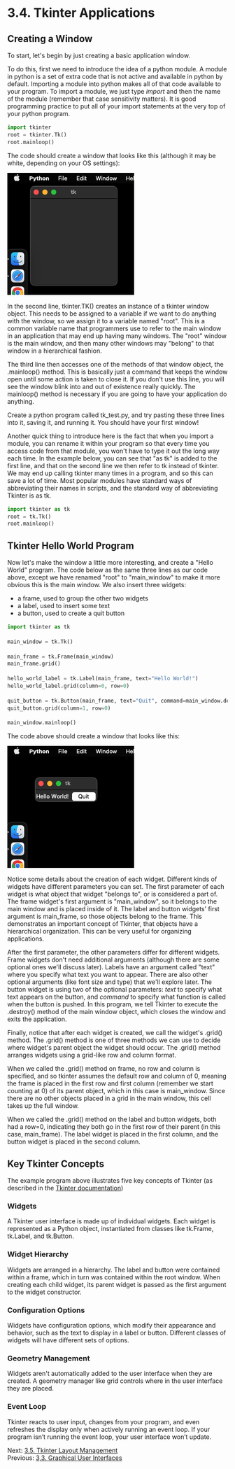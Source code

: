 # 3.4. Tkinter Applications

## Creating a Window 

To start, let's begin by just creating a basic application window. 

To do this, first we need to introduce the idea of a python module. A module in python is a set of extra code that is 
not active and available in python by default. Importing a module into python makes all of that code available to your 
program. To import a module, we just type *import* and then the name of the module (remember that case sensitivity 
matters). It is good programming practice to put all of your import statements at the very top of your python program. 

```python
import tkinter
root = tkinter.Tk()
root.mainloop()
```

The code should create a window that looks like this (although it may be white, depending on your OS settings):

![An empty Tk window](../images/tkinter1.png)

In the second line, tkinter.TK() creates an instance of a tkinter window object. This needs to be assigned to a variable 
if we want to do anything with the window, so we assign it to a variable named "root". This is a common variable name 
that programmers use to refer to the main window in an application that may end up having many windows. The "root" 
window is the main window, and then many other windows may "belong" to that window in a hierarchical fashion.

The third line then accesses one of the methods of that window object, the .mainloop() method. This is basically just a 
command that keeps the window open until some action is taken to close it. If you don't use this line, you will see the
window blink into and out of existence really quickly. The mainloop() method is necessary if you are going to have your
application do anything.

Create a python program called tk_test.py, and try pasting these three lines into it, saving it, and running it. You
should have your first window!

Another quick thing to introduce here is the fact that when you import a module, you can rename it within your program
so that every time you access code from that module, you won't have to type it out the long way each time. In the 
example below, you can see that "as tk" is added to the first line, and that on the second line we then refer to tk 
instead of tkinter. We may end up calling tkinter many times in a program, and so this can save a lot of time. Most 
popular modules have standard ways of abbreviating their names in scripts, and the standard way of abbreviating Tkinter
is as tk.

```python
import tkinter as tk
root = tk.Tk()
root.mainloop()
```

## Tkinter Hello World Program

Now let's make the window a little more interesting, and create a "Hello World" program. The code below as the same 
three lines as our code above, except we have renamed "root" to "main_window" to make it more obvious this is the main 
window. We also insert three widgets:
- a frame, used to group the other two widgets
- a label, used to insert some text
- a button, used to create a quit button

```python
import tkinter as tk

main_window = tk.Tk()

main_frame = tk.Frame(main_window)
main_frame.grid()

hello_world_label = tk.Label(main_frame, text="Hello World!")
hello_world_label.grid(column=0, row=0)

quit_button = tk.Button(main_frame, text="Quit", command=main_window.destroy)
quit_button.grid(column=1, row=0)

main_window.mainloop()
```

The code above should create a window that looks like this:

![An empty Tk window](../images/tkinter2.png)

Notice some details about the creation of each widget. Different kinds of widgets have different parameters you can 
set. The first parameter of each widget is what object that widget "belongs to", or is considered a part of. The 
frame widget's first argument is "main_window", so it belongs to the main window and is placed inside of it. The label 
and button widgets' first argument is main_frame, so those objects belong to the frame. This demonstrates an important 
concept of Tkinter, that objects have a hierarchical organization. This can be very useful for organizing applications.

After the first parameter, the other parameters differ for different widgets. Frame widgets don't need additional 
arguments (although there are some optional ones we'll discuss later). Labels have an argument called "text" where you
specify what text you want to appear. There are also other optional arguments (like font size and type) that we'll 
explore later. The button widget is using two of the optional parameters: *text* to specify what text appears on the 
button, and *command* to specify what function is called when the button is pushed. In this program, we tell Tkinter
to execute the .destroy() method of the main window object, which closes the window and exits the application.

Finally, notice that after each widget is created, we call the widget's .grid() method. The .grid() method is one of 
three methods we can use to decide where widget's parent object the widget should occur. The .grid() method arranges 
widgets using a grid-like row and column format. 

When we called the .grid() method on frame, no row and column is specified, and so tkinter assumes the default row and 
column of 0, meaning the frame is placed in the first row and first column (remember we start counting at 0) of its 
parent object, which in this case is main_window. Since there are no other objects placed in a grid in the main window, 
this cell takes up the full window. 

When we called the .grid() method on the label and button widgets, both had a row=0, indicating they both go in the 
first row of their parent (in this case, main_frame). The label widget is placed in the first column, and the button 
widget is placed in the second column.

## Key Tkinter Concepts

The example program above illustrates five key concepts of Tkinter (as described in the [Tkinter documentation](https://docs.python.org/3/library/tkinter))

### Widgets
A Tkinter user interface is made up of individual widgets. Each widget is represented as a Python object, 
instantiated from classes like tk.Frame, tk.Label, and tk.Button.

### Widget Hierarchy
Widgets are arranged in a hierarchy. The label and button were contained within a frame, which in 
turn was contained within the root window. When creating each child widget, its parent widget is passed as the first 
argument to the widget constructor.

### Configuration Options
Widgets have configuration options, which modify their appearance and behavior, such as the 
text to display in a label or button. Different classes of widgets will have different sets of options.

### Geometry Management
Widgets aren't automatically added to the user interface when they are created. A geometry manager like grid controls 
where in the user interface they are placed.

### Event Loop
Tkinter reacts to user input, changes from your program, and even refreshes the display only when actively running an 
event loop. If your program isn’t running the event loop, your user interface won’t update.


Next: [3.5. Tkinter Layout Management](3.5.%20Tkinter%20Layout%20Management.md)<br>
Previous: [3,3. Graphical User Interfaces](3.3.%20Graphical%20User%20Interfaces.md)